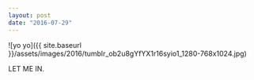 ```yaml
---
layout: post
date: "2016-07-29"
---
```


![yo yo]({{ site.baseurl }}/assets/images/2016/tumblr_ob2u8gYfYX1r16syio1_1280-768x1024.jpg)

LET ME IN.
